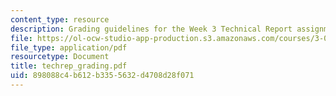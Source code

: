 ```yaml
---
content_type: resource
description: Grading guidelines for the Week 3 Technical Report assignment.
file: https://ol-ocw-studio-app-production.s3.amazonaws.com/courses/3-014-materials-laboratory-fall-2006/898088c4b612b3355632d4708d28f071_techrep_grading.pdf
file_type: application/pdf
resourcetype: Document
title: techrep_grading.pdf
uid: 898088c4-b612-b335-5632-d4708d28f071
---
```

